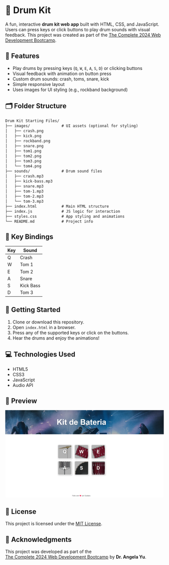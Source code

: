 # 🥁 Drum Kit

A fun, interactive **drum kit web app** built with HTML, CSS, and JavaScript. Users can press keys or click buttons to play drum sounds with visual feedback. This project was created as part of the [The Complete 2024 Web Development Bootcamp](https://www.udemy.com/course/the-complete-web-development-bootcamp/).

## 🌟 Features

- Play drums by pressing keys (`Q`, `W`, `E`, `A`, `S`, `D`) or clicking buttons
- Visual feedback with animation on button press
- Custom drum sounds: crash, toms, snare, kick
- Simple responsive layout
- Uses images for UI styling (e.g., rockband background)

## 🗂️ Folder Structure

```
Drum Kit Starting Files/
├── images/              # UI assets (optional for styling)
│   ├── crash.png
│   ├── kick.png
│   ├── rockband.png
│   ├── snare.png
│   ├── tom1.png
│   ├── tom2.png
│   ├── tom3.png
│   └── tom4.png
├── sounds/              # Drum sound files
│   ├── crash.mp3
│   ├── kick-bass.mp3
│   ├── snare.mp3
│   ├── tom-1.mp3
│   ├── tom-2.mp3
│   └── tom-3.mp3
├── index.html           # Main HTML structure
├── index.js             # JS logic for interaction
├── styles.css           # App styling and animations
└── README.md            # Project info
```

## 🎹 Key Bindings

| Key | Sound      |
|-----|------------|
| Q   | Crash      |
| W   | Tom 1      |
| E   | Tom 2      |
| A   | Snare      |
| S   | Kick Bass  |
| D   | Tom 3      |

## 🚀 Getting Started

1. Clone or download this repository.
2. Open `index.html` in a browser.
3. Press any of the supported keys or click on the buttons.
4. Hear the drums and enjoy the animations!

## 💻 Technologies Used

- HTML5
- CSS3
- JavaScript
- Audio API

## 📸 Preview

![Drum Kit Preview](/images/preview.png)

## 📄 License

This project is licensed under the [MIT License](LICENSE).

## 🙌 Acknowledgments

This project was developed as part of the  
[The Complete 2024 Web Development Bootcamp](https://www.udemy.com/course/the-complete-web-development-bootcamp/) by **Dr. Angela Yu**.
